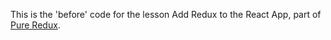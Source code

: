 This is the 'before' code for the lesson Add Redux to the React App, part of [Pure Redux](https://daveceddia.com/pure-redux/).
